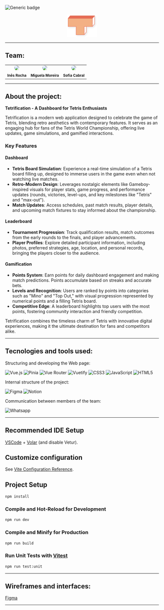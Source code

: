 ![Generic badge](https://img.shields.io/badge/status-completed-133e1a)

<div align="center">
<img src="https://github.com/miguelamoreira/tetrification/blob/main/tetrification/src/assets/images/logo.svg" width="20%">
</div>

<hr>

## Team:

<table align="center">
    <tr>
        <td align="center">
        <img style="border-radius: 50%; width="100px;"" src="https://avatars.githubusercontent.com/u/115479617?v=4" width="100px;"><br>
        <sub>
        <b>Inês Rocha</br>
        </td>
	<td align="center">
        <img style="border-radius: 50%; width="100px;"" src="https://avatars.githubusercontent.com/u/115265985?v=4" width="100px;"><br>
        <sub>
        <b>Miguela Moreira</br>
        </td>
        <td align="center">
        <img style="border-radius: 50%; width="100px;"" src="https://avatars.githubusercontent.com/u/115487844?v=4" width="100px;"><br>
        <sub>
        <b>Sofia Cabral</br>
        </td>
    </tr>
</table>

<hr>

## About the project:

**Tetrification - A Dashboard for Tetris Enthusiasts**  

Tetrification is a modern web application designed to celebrate the game of Tetris, blending retro aesthetics with contemporary features. It serves as an engaging hub for fans of the Tetris World Championship, offering live updates, game simulations, and gamified interactions.  

### Key Features  

#### **Dashboard**  
- **Tetris Board Simulation**: Experience a real-time simulation of a Tetris board filling up, designed to immerse users in the game even when not watching live matches.  
- **Retro-Modern Design**: Leverages nostalgic elements like Gameboy-inspired visuals for player stats, game progress, and performance updates (rounds, victories, level-ups, and key milestones like "Tetris" and "max-out").  
- **Match Updates**: Access schedules, past match results, player details, and upcoming match fixtures to stay informed about the championship.  

#### **Leaderboard**  
- **Tournament Progression**: Track qualification results, match outcomes from the early rounds to the finals, and player advancements.  
- **Player Profiles**: Explore detailed participant information, including photos, preferred strategies, age, location, and personal records, bringing the players closer to the audience.  

#### **Gamification**  
- **Points System**: Earn points for daily dashboard engagement and making match predictions. Points accumulate based on streaks and accurate bets.  
- **Levels and Recognition**: Users are ranked by points into categories such as "Mino" and "Top Out," with visual progression represented by numerical points and a filling Tetris board.  
- **Competitive Edge**: A leaderboard highlights top users with the most points, fostering community interaction and friendly competition.  

Tetrification combines the timeless charm of Tetris with innovative digital experiences, making it the ultimate destination for fans and competitors alike.

<hr>


## Tecnologies and tools used:

Structuring and developing the Web page:

![Vue.js](https://img.shields.io/badge/Vue.js-35495E?style=for-the-badge&logo=vuedotjs&logoColor=4FC08D)
![Pinia](https://img.shields.io/badge/Pinia-42B883?style=for-the-badge&logo=vue.js&logoColor=white)
![Vue Router](https://img.shields.io/badge/Vue%20Router-4FC08D?style=for-the-badge&logo=vue.js&logoColor=white)
![Vuetify](https://img.shields.io/badge/Vuetify-1867C0?style=for-the-badge&logo=vuetify&logoColor=white)
![CSS3](https://img.shields.io/badge/CSS3-1572B6?style=for-the-badge&logo=css3&logoColor=white)
![JavaScript](https://img.shields.io/badge/JavaScript-323330?style=for-the-badge&logo=javascript&logoColor=F7DF1E)
![HTML5](https://img.shields.io/badge/HTML5-E34F26?style=for-the-badge&logo=html5&logoColor=white)

Internal structure of the project:

![Figma](https://img.shields.io/badge/figma-%23F24E1E.svg?style=for-the-badge&logo=figma&logoColor=white)
![Notion](https://img.shields.io/badge/Notion-000000?style=for-the-badge&logo=notion&logoColor=white)

Communication between members of the team:

![Whatsapp](https://img.shields.io/badge/WhatsApp-25D366?style=for-the-badge&logo=whatsapp&logoColor=white)

<hr>

## Recommended IDE Setup

[VSCode](https://code.visualstudio.com/) + [Volar](https://marketplace.visualstudio.com/items?itemName=Vue.volar) (and disable Vetur).

## Customize configuration

See [Vite Configuration Reference](https://vitejs.dev/config/).

## Project Setup

```sh
npm install
```

### Compile and Hot-Reload for Development

```sh
npm run dev
```

### Compile and Minify for Production

```sh
npm run build
```

### Run Unit Tests with [Vitest](https://vitest.dev/)

```sh
npm run test:unit
```


<hr>

## Wireframes and interfaces:
[Figma](https://www.figma.com/design/5z0oJuSZzeHeLxgvhm4tbA/Tetrification?m=auto&t=gkfVhTwdbwNTozfv-1)

<hr>
